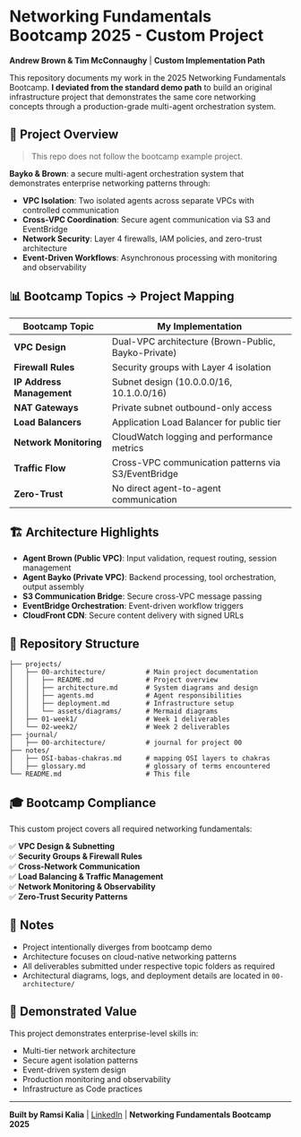 # Networking Fundamentals Bootcamp 2025 - Custom Project

**Andrew Brown & Tim McConnaughy** | **Custom Implementation Path**

This repository documents my work in the 2025 Networking Fundamentals Bootcamp. **I deviated from the standard demo path** to build an original infrastructure project that demonstrates the same core networking concepts through a production-grade multi-agent orchestration system.

## 🎯 Project Overview

> This repo does not follow the bootcamp example project.

**Bayko & Brown**: a secure multi-agent orchestration system that demonstrates enterprise networking patterns through:

- **VPC Isolation**: Two isolated agents across separate VPCs with controlled communication
- **Cross-VPC Coordination**: Secure agent communication via S3 and EventBridge
- **Network Security**: Layer 4 firewalls, IAM policies, and zero-trust architecture
- **Event-Driven Workflows**: Asynchronous processing with monitoring and observability

## 📊 Bootcamp Topics → Project Mapping

| **Bootcamp Topic**        | **My Implementation**                               |
| ------------------------- | --------------------------------------------------- |
| **VPC Design**            | Dual-VPC architecture (Brown-Public, Bayko-Private) |
| **Firewall Rules**        | Security groups with Layer 4 isolation              |
| **IP Address Management** | Subnet design (10.0.0.0/16, 10.1.0.0/16)            |
| **NAT Gateways**          | Private subnet outbound-only access                 |
| **Load Balancers**        | Application Load Balancer for public tier           |
| **Network Monitoring**    | CloudWatch logging and performance metrics          |
| **Traffic Flow**          | Cross-VPC communication patterns via S3/EventBridge |
| **Zero-Trust**            | No direct agent-to-agent communication              |

## 🏗️ Architecture Highlights

- **Agent Brown (Public VPC)**: Input validation, request routing, session management
- **Agent Bayko (Private VPC)**: Backend processing, tool orchestration, output assembly
- **S3 Communication Bridge**: Secure cross-VPC message passing
- **EventBridge Orchestration**: Event-driven workflow triggers
- **CloudFront CDN**: Secure content delivery with signed URLs

## 📁 Repository Structure

```
├── projects/
│   ├── 00-architecture/          # Main project documentation
│   │   ├── README.md             # Project overview
│   │   ├── architecture.md       # System diagrams and design
│   │   ├── agents.md             # Agent responsibilities
│   │   ├── deployment.md         # Infrastructure setup
│   │   └── assets/diagrams/      # Mermaid diagrams
│   ├── 01-week1/                 # Week 1 deliverables
│   └── 02-week2/                 # Week 2 deliverables
├── journal/
│   ├── 00-architecture/          # journal for project 00
├── notes/
│   ├── OSI-babas-chakras.md      # mapping OSI layers to chakras
│   ├── glossary.md               # glossary of terms encountered
└── README.md                     # This file
```

## 🎓 Bootcamp Compliance

This custom project covers all required networking fundamentals:

✅ **VPC Design & Subnetting**  
✅ **Security Groups & Firewall Rules**  
✅ **Cross-Network Communication**  
✅ **Load Balancing & Traffic Management**  
✅ **Network Monitoring & Observability**  
✅ **Zero-Trust Security Patterns**

## 🧠 Notes

- Project intentionally diverges from bootcamp demo
- Architecture focuses on cloud-native networking patterns
- All deliverables submitted under respective topic folders as required
- Architectural diagrams, logs, and deployment details are located in `00-architecture/`

## 💼 Demonstrated Value

This project demonstrates enterprise-level skills in:

- Multi-tier network architecture
- Secure agent isolation patterns
- Event-driven system design
- Production monitoring and observability
- Infrastructure as Code practices

---

**Built by Ramsi Kalia** | [LinkedIn](https://linkedin.com/in/ramsikalia) | **Networking Fundamentals Bootcamp 2025**
